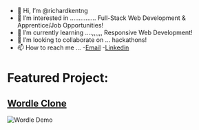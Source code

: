 - 👋 Hi, I’m @richardkentng
- 👀 I’m interested in ............... Full-Stack Web Development & Apprentice/Job Opportunities!
- 🌱 I’m currently learning ....,,,,,, Responsive Web Development!
- 💞️ I’m looking to collaborate on ... hackathons!
- 📫 How to reach me ... 
    -[Email](mailto:richardkentng@gmail.com)
    -[Linkedin](https://www.linkedin.com/in/richard-kent-ng/)
    
# Featured Project:
## [Wordle Clone](https://github.com/richardkentng/wordle-clone)
![Wordle Demo](https://i.imgur.com/lZBNPWf.gif)


<!---
richardkentng/richardkentng is a ✨ special ✨ repository because its `README.md` (this file) appears on your GitHub profile.
You can click the Preview link to take a look at your changes.
--->
